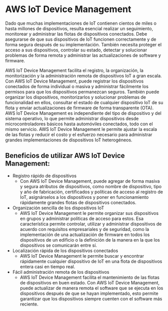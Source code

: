 # AWS IoT Device Management
Dado que muchas implementaciones de IoT contienen cientos de miles o hasta millones de dispositivos, resulta esencial realizar un seguimiento, monitorear y administrar las flotas de dispositivos conectados. Debe asegurarse de que sus dispositivos de IoT funcionen correctamente y de forma segura después de su implementación. También necesita proteger el acceso a sus dispositivos, controlar su estado, detectar y solucionar problemas de forma remota y administrar las actualizaciones de software y firmware.

AWS IoT Device Management facilita el registro, la organización, la monitorización y la administración remota de dispositivos IoT a gran escala. Con AWS IoT Device Management, puede registrar los dispositivos conectados de forma individual o masiva y administrar fácilmente los permisos para que los dispositivos permanezcan seguros. También puede organizar los dispositivos, monitorizarlos y solucionar problemas de funcionalidad en ellos, consultar el estado de cualquier dispositivo IoT de su flota y enviar actualizaciones de firmware de forma transparente (OTA). AWS IoT Device Management es independiente del tipo de dispositivo y del sistema operativo, lo que permite administrar dispositivos desde microcontroladores básicos hasta automóviles conectados, todo con el mismo servicio. AWS IoT Device Management le permite ajustar la escala de las flotas y reducir el costo y el esfuerzo necesario para administrar grandes implementaciones de dispositivos IoT heterogéneos.

## Beneficios de utilizar AWS IoT Device Management:

- Registro rápido de dispositivos
    - Con AWS IoT Device Management, puede agregar de forma masiva y segura atributos de dispositivos, como nombre de dispositivo, tipo y año de fabricación, certificados     y   políticas de acceso al registro de IoT, asignárselos a los dispositivos y poner en funcionamiento rápidamente grandes flotas de dispositivos conectados.
- Organización sencilla de los dispositivos IoT
   - AWS IoT Device Management le permite organizar sus dispositivos en grupos y administrar políticas de acceso para estos. Esa característica permite controlar,             utilizar y administrar dispositivos de acuerdo con requisitos empresariales y de seguridad, como la implementación de una actualización de firmware en todos los         dispositivos de un edificio o la definición de la manera en la que los dispositivos se comunicarán entre sí.
- Localización rápida de los dispositivos conectados
   - AWS IoT Device Management le permite buscar y encontrar rápidamente cualquier dispositivo de IoT en una flota de dispositivos entera casi en tiempo real.
- Fácil administración remota de los dispositivos
   - AWS IoT Device Management facilita el mantenimiento de las flotas de dispositivos en buen estado. Con AWS IoT Device Management, puede actualizar de manera remota      el     software que se ejecuta en los dispositivos después de que se hayan implementado, esto permite garantizar que los dispositivos siempre cuenten con el software    más       reciente.
